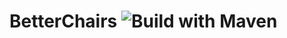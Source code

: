 # BetterChairs ![Build with Maven](https://github.com/Sprax2013/BetterChairs/workflows/Build%20with%20Maven/badge.svg)